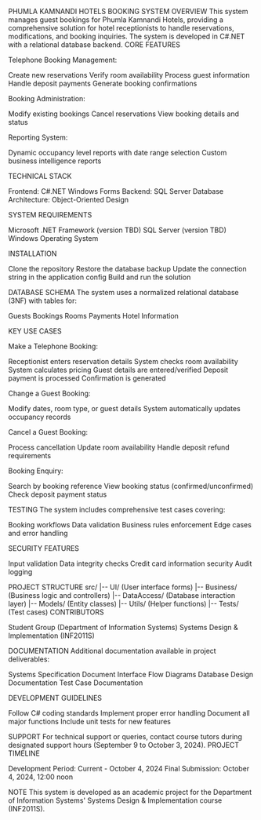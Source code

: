 PHUMLA KAMNANDI HOTELS BOOKING SYSTEM
OVERVIEW
This system manages guest bookings for Phumla Kamnandi Hotels, providing a comprehensive solution for hotel receptionists to handle reservations, modifications, and booking inquiries. The system is developed in C#.NET with a relational database backend.
CORE FEATURES

Telephone Booking Management:

Create new reservations
Verify room availability
Process guest information
Handle deposit payments
Generate booking confirmations


Booking Administration:

Modify existing bookings
Cancel reservations
View booking details and status


Reporting System:

Dynamic occupancy level reports with date range selection
Custom business intelligence reports



TECHNICAL STACK

Frontend: C#.NET Windows Forms
Backend: SQL Server Database
Architecture: Object-Oriented Design

SYSTEM REQUIREMENTS

Microsoft .NET Framework (version TBD)
SQL Server (version TBD)
Windows Operating System

INSTALLATION

Clone the repository
Restore the database backup
Update the connection string in the application config
Build and run the solution

DATABASE SCHEMA
The system uses a normalized relational database (3NF) with tables for:

Guests
Bookings
Rooms
Payments
Hotel Information

KEY USE CASES

Make a Telephone Booking:

Receptionist enters reservation details
System checks room availability
System calculates pricing
Guest details are entered/verified
Deposit payment is processed
Confirmation is generated


Change a Guest Booking:

Modify dates, room type, or guest details
System automatically updates occupancy records


Cancel a Guest Booking:

Process cancellation
Update room availability
Handle deposit refund requirements


Booking Enquiry:

Search by booking reference
View booking status (confirmed/unconfirmed)
Check deposit payment status



TESTING
The system includes comprehensive test cases covering:

Booking workflows
Data validation
Business rules enforcement
Edge cases and error handling

SECURITY FEATURES

Input validation
Data integrity checks
Credit card information security
Audit logging

PROJECT STRUCTURE
src/
|-- UI/             (User interface forms)
|-- Business/       (Business logic and controllers)
|-- DataAccess/     (Database interaction layer)
|-- Models/         (Entity classes)
|-- Utils/          (Helper functions)
|-- Tests/          (Test cases)
CONTRIBUTORS

Student Group (Department of Information Systems)
Systems Design & Implementation (INF2011S)

DOCUMENTATION
Additional documentation available in project deliverables:

Systems Specification Document
Interface Flow Diagrams
Database Design Documentation
Test Case Documentation

DEVELOPMENT GUIDELINES

Follow C# coding standards
Implement proper error handling
Document all major functions
Include unit tests for new features

SUPPORT
For technical support or queries, contact course tutors during designated support hours (September 9 to October 3, 2024).
PROJECT TIMELINE

Development Period: Current - October 4, 2024
Final Submission: October 4, 2024, 12:00 noon

NOTE
This system is developed as an academic project for the Department of Information Systems' Systems Design & Implementation course (INF2011S).
